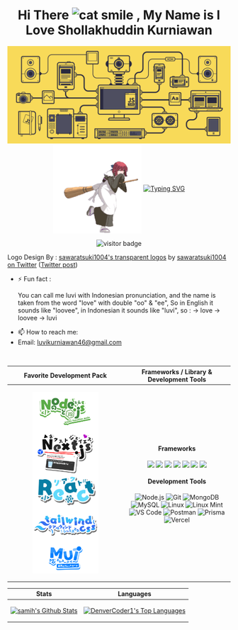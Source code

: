   <h1 align="center">
    Hi There
    <img src="https://raw.githubusercontent.com/Tarikul-Islam-Anik/Animated-Fluent-Emojis/master/Emojis/Smilies/Grinning%20Cat%20with%20Smiling%20Eyes.png" alt="cat smile" width="40" height="40" />
    , My Name is I Love Shollakhuddin Kurniawan
  </h1>
  
  <p align="center">
    <img src="https://github.com/lluuvvii/lluuvvii/blob/main/js.gif" alt="jsgif" >
  <img src="https://github.com/lluuvvii/lluuvvii/blob/main/kohaku-melty-blood.gif" alt="Kohaku" width="200" height="200" align="center" />
  <a href="https://git.io/typing-svg"><img src="https://readme-typing-svg.demolab.com?font=Fira+Code&duration=2000&pause=1000&color=FF4545&background=FFFFFF00&center=false&vCenter=true&random=false&width=435&lines=A+fullstack+web+developer;flexible+and+dynamic+principle;Casual+Gamer;Otaku/Weeb;Classical+Music+Enjoyer" alt="Typing SVG" /></a>
    <p align="center">
      <img src="https://visitor-badge.laobi.icu/badge?page_id=lluuvvii.lluuvvii&left_color=grey&right_color=red&format=true" alt="visitor badge">
    </p>
  <p align="left">Logo Design By : <a href="https://onedrive.live.com/?id=4B3290FB3CEB441A!9144&resid=4B3290FB3CEB441A!9144&ithint=folder&authkey=!ADkelorAY-HPbS4&cid=4b3290fb3ceb441a">sawaratsuki1004's transparent logos</a> by <a href="https://twitter.com/sawaratsuki1004">sawaratsuki1004 on Twitter</a> (<a href="https://twitter.com/sawaratsuki1004/status/1782079506083381657">Twitter post</a>)</p>
  </p>
</p>

- ⚡ Fun fact : <p>
You can call me luvi with Indonesian pronunciation, and the name is taken from the word "love" with double "oo" & "ee", So in English it sounds like "loovee", in Indonesian it sounds like "luvi", so : -> love -> loovee -> luvi
</p>

- 📫 How to reach me:
- Email: luvikurniawan46@gmail.com

<br>

| **Favorite Development Pack** | **Frameworks / Library & Development Tools** |
|----------------|-----------------------|
| <p align="center"> <img src="https://github.com/lluuvvii/lluuvvii/blob/main/Node.js.png" alt="Logo" width="150" align="center" /> <img src="https://github.com/lluuvvii/lluuvvii/blob/main/Next.js.png" alt="Logo" width="150" align="center" /> <img src="https://github.com/lluuvvii/lluuvvii/blob/main/React.png" alt="Logo" width="150" align="center" /> <img src="https://github.com/lluuvvii/lluuvvii/blob/main/Tailwindcss6.png" alt="Logo" width="150" align="center" /> <img src="https://github.com/lluuvvii/lluuvvii/blob/main/MUIT.png" alt="Logo" width="150" align="center" /> </p> | <h4 align="center">Frameworks</h4> <p align="center"> <img src="https://img.shields.io/badge/Next-black?style=for-the-badge&logo=next.js&logoColor=white"> <img src="https://img.shields.io/badge/tailwindcss-%2338B2AC.svg?style=for-the-badge&logo=tailwind-css&logoColor=white"> <img src="https://img.shields.io/badge/react-%2320232a.svg?style=for-the-badge&logo=react&logoColor=%2361DAFB"> <img src="https://img.shields.io/badge/express.js-%23404d59.svg?style=for-the-badge&logo=express&logoColor=%2361DAFB"> <img src="https://img.shields.io/badge/bootstrap-%238511FA.svg?style=for-the-badge&logo=bootstrap&logoColor=white"> <img src="https://img.shields.io/badge/MUI-%230081CB.svg?style=for-the-badge&logo=mui&logoColor=white"> <img src="https://img.shields.io/badge/-React%20Query-FF4154?style=for-the-badge&logo=react%20query&logoColor=white"> </p> <h4 align="center">Development Tools</h4> <p align="center"><img src="https://skillicons.dev/icons?i=nodejs&theme=dark" alt="Node.js"> <img src="https://skillicons.dev/icons?i=git&theme=dark" alt="Git"> <img src="https://skillicons.dev/icons?i=mongodb&theme=dark" alt="MongoDB"> <img src="https://skillicons.dev/icons?i=mysql&theme=dark" alt="MySQL"> <img src="https://skillicons.dev/icons?i=linux&theme=dark" alt="Linux"> <img src="https://skillicons.dev/icons?i=mint&theme=dark" alt="Linux Mint"> <img src="https://skillicons.dev/icons?i=vscode&theme=dark" alt="VS Code"> <img src="https://skillicons.dev/icons?i=postman&theme=dark" alt="Postman"> <img src="https://skillicons.dev/icons?i=prisma&theme=dark" alt="Prisma"> <img src="https://skillicons.dev/icons?i=vercel&theme=dark" alt="Vercel"> </p> |

| **Stats** | **Languages** |
|-------------------------------|---------------------------------|
| <p align="center"> <a href="https://github.com/lluuvvii/"> <img alt="samih's Github Stats" src="https://denvercoder1-github-readme-stats.vercel.app/api/?username=lluuvvii&show_icons=true&count_private=true&theme=radical#gh-dark-mode-only&hide_border=true&bg_color=1F222E&title_color=F85D7F&icon_color=F8D866" width="100%"/> </a> </p> | <p align="center"> <a href="https://github.com/lluuvvii"> <img alt="DenverCoder1's Top Languages" src="https://github-readme-stats.vercel.app/api/top-langs/?username=lluuvvii&langs_count=8&layout=donut&theme=radical#gh-dark-mode-only&hide_border=true&bg_color=1F222E&title_color=F85D7F&icon_color=F8D866&hide=Jupyter%20Notebook" width="100%" /> </a> </p> |


<!--
<img alt="snake contribution" src="https://raw.githubusercontent.com/lluuvvii/lluuvvii/output/github-contribution-grid-snake.svg" />
-->

<!--
**lluuvvii/lluuvvii** is a ✨ _special_ ✨ repository because its `README.md` (this file) appears on your GitHub profile.

Here are some ideas to get you started:

- 🔭 I’m currently working on ...
- 🌱 I’m currently learning ...
- 👯 I’m looking to collaborate on ...
- 🤔 I’m looking for help with ...
- 💬 Ask me about ...
- 📫 How to reach me: ...
- 😄 Pronouns: ...
- ⚡ Fun fact: ...
-->
